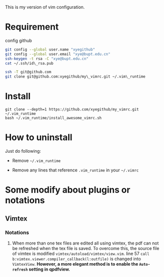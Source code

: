 This is my version of vim configuration.

# Requirement

config github

```bash
git config --global user.name "xyegithub"
git config --global user.email "xye@bupt.edu.cn"
ssh-keygen -t rsa -C "xye@bupt.edu.cn"
cat ~/.ssh/id\_rsa.pub
```

```bash
ssh -T git@github.com
git clone git@github.com:xyegithub/my\_vimrc.git ~/.vim\_runtime
```

# Install

    git clone --depth=1 https://github.com/xyegithub/my_vimrc.git  ~/.vim_runtime
    bash ~/.vim_runtime/install_awesome_vimrc.sh

# How to uninstall

Just do following:

- Remove `~/.vim_runtime`

- Remove any lines that reference `.vim_runtime` in your `~/.vimrc`

# Some modify about plugins or notations

## Vimtex

### Notations

1.  When more than one tex files are edited all using vimtex, the pdf can not be
    refreshed when the tex file is saved. To overcome this, the source file of vimtex is
    modified `vimtex/autoload/vimtex/view.vim`.
    line 57 `call b:vimtex.viewer.compiler_callback(l:outfile)` is changed into `VimtexView`.
    **However, a more elegant method is to enable the `Auto-refresh` setting in qpdfview.**
